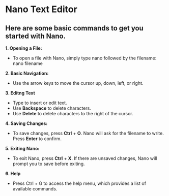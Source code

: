 # Nano Text Editor

## Here are some basic commands to get you started with Nano.

**1. Opening a File:**
- To open a file with Nano, simply type nano followed by the filename:
        nano filename

**2. Basic Navigation:**
- Use the arrow keys to move the cursor up, down, left, or right.

**3. Editng Text**
- Type to insert or edit text.
- Use **Backspace** to delete characters.
- Use **Delete** to delete characters to the right of the cursor.

**4. Saving Changes:**
- To save changes, press **Ctrl** + **O**. Nano will ask for the filename to write. Press **Enter** to confirm.

**5. Exiting Nano:**
- To exit Nano, press **Ctrl** + **X**. If there are unsaved changes, Nano will prompt you to save before exiting.

**6. Help**
- Press Ctrl + G to access the help menu, which provides a list of available commands.
